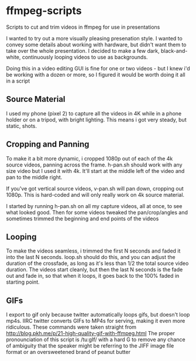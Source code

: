 # ffmpeg-scripts
Scripts to cut and trim videos in ffmpeg for use in presentations


I wanted to try out a more visually pleasing presenation style. I wanted to convey some details about working with hardware, but didn't want them to take over the whole presentation. I decided to make a few dark, black-and-white, continuously looping videos to use as backgrounds. 

Doing this in a video editing GUI is fine for one or two videos - but I knew i'd be working with a dozen or more, so I figured it would be worth doing it all in a script

## Source Material
I used my phone (pixel 2) to capture all the videos in 4K while in a phone holder or on a tripod, with bright lighting. This means i got very steady, but static, shots.

## Cropping and Panning
To make it a bit more dynamic, i cropped 1080p out of each of the 4k source videos, panning across the frame. h-pan.sh should work with any size video but I used it with 4k. It'll start at the middle left of the video and pan to the middle right.

If you've got vertical source videos, v-pan.sh will pan down, cropping out 1080p. This is hard-coded and will only really work on 4k source material.

I started by running h-pan.sh on all my capture videos, all at once, to see what looked good. Then for some videos tweaked the pan/crop/angles and sometimes trimmed the beginning and end points of the videos

## Looping
To make the videos seamless, i trimmed the first N seconds and faded it into the last N seconds. loop.sh should do this, and you can adjust the duration of the crossfade, as long as it's less than 1/2 the total source video duration. The videos start cleanly, but then the last N seconds is the fade out and fade in, so that when it loops, it goes back to the 100% faded in starting point. 

## GIFs
I export to gif only because twitter automatically loops gifs, but doesn't loop mp4s. IIRC twitter converts GIFs to MP4s for serving, making it even more ridiculous.
These commands were taken straight from http://blog.pkh.me/p/21-high-quality-gif-with-ffmpeg.html
The proper pronounciation of this script is /tuːgIf/ with a hard G to remove any chance of ambiguity that the speaker might be referring to the JIFF image file format or an oversweetened brand of peanut butter
